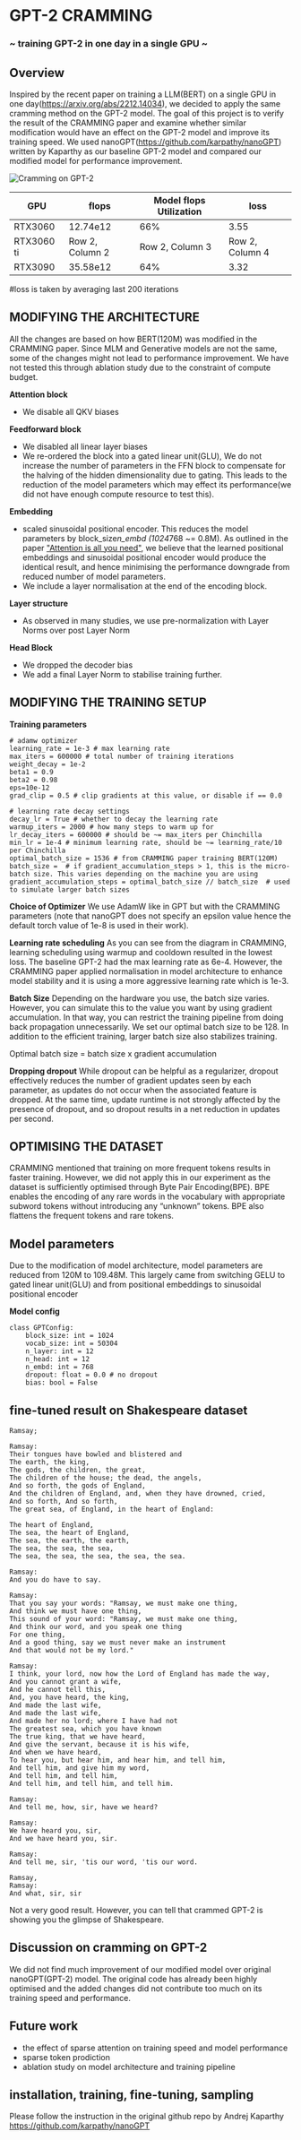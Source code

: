 # GPT-2 CRAMMING
### ~ training GPT-2 in one day in a single GPU ~
## Overview
Inspired by the recent paper on training a LLM(BERT) on a single GPU in one day(https://arxiv.org/abs/2212.14034), we decided to apply the same cramming method on the GPT-2 model. 
The goal of this project is to verify the result of the CRAMMING paper and examine whether similar modification would have an effect on the GPT-2 model and improve its training speed.
We used nanoGPT(https://github.com/karpathy/nanoGPT) written by Kaparthy as our baseline GPT-2 model and compared our modified model for performance improvement.

![Cramming on GPT-2](assets/loss.png)

| GPU | flops | Model flops Utilization | loss | 
| -------- | -------- | -------- | -------- |
| RTX3060 | 12.74e12 | 66% | 3.55 |
| RTX3060 ti | Row 2, Column 2 | Row 2, Column 3 | Row 2, Column 4 |
| RTX3090 | 35.58e12 | 64% | 3.32 |

#loss is taken by averaging last 200 iterations
## MODIFYING THE ARCHITECTURE
All the changes are based on how BERT(120M) was modified in the CRAMMING paper. Since MLM and Generative models are not the same, some of the changes might not lead to performance improvement. We have not tested this through ablation study due to the constraint of compute budget.

**Attention block** 
- We disable all QKV biases

**Feedforward block**
- We disabled all linear layer biases
- We re-ordered the block into a gated linear unit(GLU), We do not increase the number of parameters in the FFN block to compensate for the halving of the hidden dimensionality due to gating. This leads to the reduction of the model parameters which may effect its performance(we did not have enough compute resource to test this).

**Embedding**
- scaled sinusoidal positional encoder. This reduces the model parameters by block_size*n_embd (1024*768 ~= 0.8M). As outlined in the paper ["Attention is all you need"](https://arxiv.org/abs/1706.03762), we believe that the learned positional embeddings and sinusoidal positional encoder would produce the identical result, and hence minimising the performance downgrade from reduced number of model parameters.
- We include a layer normalisation at the end of the encoding block.

**Layer structure** 
- As observed in many studies, we use pre-normalization with Layer Norms over post Layer Norm

**Head Block**
- We dropped the decoder bias 
- We add a final Layer Norm to stabilise training further.

## MODIFYING THE TRAINING SETUP
**Training parameters** 

```
# adamw optimizer
learning_rate = 1e-3 # max learning rate
max_iters = 600000 # total number of training iterations
weight_decay = 1e-2
beta1 = 0.9
beta2 = 0.98
eps=10e-12
grad_clip = 0.5 # clip gradients at this value, or disable if == 0.0

# learning rate decay settings
decay_lr = True # whether to decay the learning rate
warmup_iters = 2000 # how many steps to warm up for
lr_decay_iters = 600000 # should be ~= max_iters per Chinchilla
min_lr = 1e-4 # minimum learning rate, should be ~= learning_rate/10 per Chinchilla
optimal_batch_size = 1536 # from CRAMMING paper training BERT(120M)
batch_size =  # if gradient_accumulation_steps > 1, this is the micro-batch size. This varies depending on the machine you are using
gradient_accumulation_steps = optimal_batch_size // batch_size  # used to simulate larger batch sizes
```

**Choice of Optimizer**
We use AdamW like in GPT but with the CRAMMING parameters (note that nanoGPT does not specify an epsilon value hence the default torch value of 1e-8 is used in their work).


**Learning rate scheduling**
As you can see from the diagram in CRAMMING, learning scheduling using warmup and cooldown resulted in the lowest loss. The baseline GPT-2 had the max learning rate as 6e-4. However, the CRAMMING paper applied normalisation in model architecture to enhance model stability and it is using a more aggressive learning rate which is 1e-3.


**Batch Size**
Depending on the hardware you use, the batch size varies. However, you can simulate this to the value you want by using gradient accumulation. In that way, you can restrict the training pipeline from doing back propagation unnecessarily. We set our optimal batch size to be 128. In addition to the efficient training, larger batch size also stabilizes training. 

Optimal batch size = batch size x gradient accumulation

**Dropping dropout** 
While dropout can be helpful as a regularizer, dropout effectively reduces the number of gradient updates seen by each parameter, as updates do not occur when the associated feature is dropped. At the same time, update runtime is not strongly affected by the presence of dropout, and so dropout results in a net reduction in updates per second.


## OPTIMISING THE DATASET
CRAMMING mentioned that training on more frequent tokens results in faster training. However, we did not apply this in our experiment as the dataset is sufficiently optimised through Byte Pair Encoding(BPE). BPE enables the encoding of any rare words in the vocabulary with appropriate subword tokens without introducing any “unknown” tokens. BPE also flattens the frequent tokens and rare tokens.

## Model parameters
Due to the modification of model architecture, model parameters are reduced from 120M to 109.48M. This largely came from switching GELU to gated linear unit(GLU) and from positional embeddings to sinusoidal positional encoder

**Model config** 

```
class GPTConfig:
    block_size: int = 1024
    vocab_size: int = 50304   
    n_layer: int = 12
    n_head: int = 12
    n_embd: int = 768
    dropout: float = 0.0 # no dropout
    bias: bool = False
```
## fine-tuned result on Shakespeare dataset
```
Ramsay;

Ramsay:
Their tongues have bowled and blistered and
The earth, the king,
The gods, the children, the great,
The children of the house; the dead, the angels,
And so forth, the gods of England,
And the children of England, and, when they have drowned, cried,
And so forth, And so forth,
The great sea, of England, in the heart of England:

The heart of England,
The sea, the heart of England,
The sea, the earth, the earth,
The sea, the sea, the sea,
The sea, the sea, the sea, the sea, the sea.

Ramsay:
And you do have to say.

Ramsay:
That you say your words: "Ramsay, we must make one thing,
And think we must have one thing,
This sound of your word: "Ramsay, we must make one thing,
And think our word, and you speak one thing
For one thing,
And a good thing, say we must never make an instrument
And that would not be my lord."

Ramsay:
I think, your lord, now how the Lord of England has made the way,
And you cannot grant a wife,
And he cannot tell this,
And, you have heard, the king,
And made the last wife,
And made the last wife,
And made her no lord; where I have had not
The greatest sea, which you have known
The true king, that we have heard,
And give the servant, because it is his wife,
And when we have heard,
To hear you, but hear him, and hear him, and tell him,
And tell him, and give him my word,
And tell him, and tell him,
And tell him, and tell him, and tell him.

Ramsay:
And tell me, how, sir, have we heard?

Ramsay:
We have heard you, sir,
And we have heard you, sir.

Ramsay:
And tell me, sir, 'tis our word, 'tis our word.

Ramsay,
Ramsay:
And what, sir, sir
```
Not a very good result. However, you can tell that crammed GPT-2 is showing you the glimpse of Shakespeare.

## Discussion on cramming on GPT-2
We did not find much improvement of our modified model over original nanoGPT(GPT-2) model. The original code has already been highly optimised and the added changes did not contribute too much on its training speed and performance.

## Future work
- the effect of sparse attention on training speed and model performance
- sparse token prodiction
- ablation study on model architecture and training pipeline

## installation, training, fine-tuning, sampling
Please follow the instruction in the original github repo by Andrej Kaparthy
https://github.com/karpathy/nanoGPT
